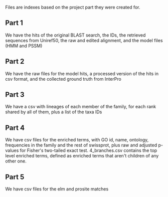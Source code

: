Files are indexes based on the project part they were created for.
## Part 1
We have the hits of the original BLAST search, the IDs, the retrieved sequences from Uniref50, the raw and edited alignment, and the model files (HMM and PSSM)
## Part 2
We have the raw files for the model hits, a processed version of the hits in csv format, and the collected ground truth from InterPro
## Part 3
We have a csv with lineages of each member of the family, for each rank shared by all of them, plus a list of the taxa IDs
## Part 4
We have csv files for the enriched terms, with GO id, name, ontology, frequencies in the family and the rest of swissprot, plus raw and adjusted p-values for Fisher's two-tailed exact test. 4_branches.csv contains the top level enriched terms, defined as enriched terms that aren't children of any other one.
## Part 5
We have csv files for the elm and prosite matches
